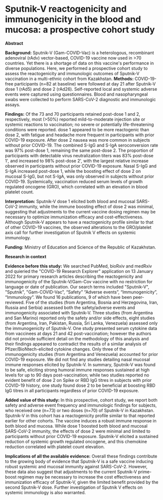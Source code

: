 # Sputnik-V reactogenicity and immunogenicity in the blood and mucosa: a prospective cohort study

**Abstract**

**Background:** Sputnik-V (Gam-COVID-Vac) is a heterologous, recombinant adenoviral (rAdv) vector-based, COVID-19 vaccine now used in >70 countries. Yet there is a shortage of data on this vaccine's performance in diverse populations. Here, we performed a prospective cohort study to assess the reactogenicity and immunologic outcomes of Sputnik-V vaccination in a multi-ethnic cohort from Kazakhstan.
**Methods:** COVID-19-free participants (n=82 at baseline) were followed at day 21 after Sputnik-V dose 1 (rAd5) and dose 2 (rAd26). Self-reported local and systemic adverse events were captured using questionnaires. Blood and nasopharyngeal swabs were collected to perform SARS-CoV-2 diagnostic and immunologic assays.  

**Findings:** Of the 73 and 70 participants retained post-dose 1 and 2, respectively, most (>50%) reported mild-to-moderate injection site or systemic reactions to vaccination; no severe or potentially life-threatening conditions were reported. dose 1 appeared to be more reactogenic than dose 2, with fatigue and headache more frequent in participants with prior COVID-19 exposure. After dose 2 nausea was more common in subjects without prior COVID-19. The combined S-IgG and S-IgA seroconversion rate was 97% post-dose 1, remaining the same post-dose 2. The proportion of participants with detectable virus neutralization titers was 83% post-dose 1', and increased to 98% post-dose 2', with the largest relative increase observed in participants without prior COVID-19 exposure.  Nasal S-IgG and S-IgA increased post-dose 1, while the boosting effect of dose 2 on mucosal S-IgG, but not S-IgA, was only observed in subjects without prior COVID-19. Systemically, vaccination reduced serum levels of growth regulated oncogene (GRO), which correlated with an elevation in blood platelet count.  

**Interpretation:** Sputnik-V dose 1 elicited both blood and mucosal SARS-CoV-2 immunity, while the immune boosting effect of dose 2 was minimal, suggesting that adjustments to the current vaccine dosing regimen may be necessary to optimize immunization efficacy and cost-effectiveness. Although Sputnik-V appears to have a reactogenicity profile similar to that of other COVID-19 vaccines, the observed alterations to the GRO/platelet axis call for further investigation of Sputnik V effects on systemic immunology. 

**Funding:** Ministry of Education and Science of the Republic of Kazakhstan.

**Research in context**

**Evidence before this study:** We searched PubMed, bioRxiv and medRxiv and quieried the "COVID-19 Research Explorer" application on 13 January 2022 for primary research articles describing the reactogenicity and immunogenicity of the Sputnik-V/Gam-Cov vaccine with no restriction for language or date of publication. Our search terms included "Sputnik-V", "Sputnik", "Gam-COVID-Vac", “Safety” “Adverse events”, “Immunogenicity”, “Immunology”. We found 16 publications, 9 of which have been peer-reviewed. Five of the studies (from Argentina, Bosnia and Herzegovina, Iran, Russia and Serbia) assessed both the safety/adverse events and immunogenicity associated with Sputnik-V. Three studies (from Argentina and San Marino) reported only the safety and/or side effects, eight studies (from Argentina, Iran, Pakistan, Russia, Sri Lanka, Venezuela) assessed only the immunogenicity of Sputnik-V. One study presented serum cytokine data from vaccinees at days 21 and 42 post-vaccination; however the authors did not provide sufficient detail on the methodology of this analysis and their findings appeared to contradict the results of a similar analysis of Pfizer/BioNtech-elicited cytokine changes. Only three of the immunogenicity studies (from Argentina and Venezuela) accounted for prior COVID-19 exposure. We did not find any studies detailing nasal mucosal immune responses elicited by Sputnik-V. In summary, Sputnik-V was found to be safe, eliciting strong humoral immune responses sustained at high levels for up to 90 days post-vaccination; while two studies reported no evident benefit of dose 2 on Spike or RBD IgG titres in subjects with prior COVID-19 history, one study found dose 2 to be beneficial at boosting RBD IgG titres in all participants regardless of prior COVID-19 exposure.   

**Added value of this study:** In this prospective, cohort study, we report both safety and adverse event frequency and immunologic findings for subjects, who received one (n=73) or two doses (n=70) of Sputnik-V in Kazakhstan. Sputnik-V in this cohort has a reactogenicity profile similar to that reported earlier for other cohorts. The vaccine induces a robust immune response in both blood and mucosa. While dose 1 boosted both blood and mucosal SARS-CoV-2 immunity, the effects of dose 2 were minimal and limited to participants without prior COVID-19 exposure. Sputnik-V elicited a sustained reduction of systemic growth regulated oncogene, and this chemokine reduction correlated with platelet count elevation. 

**Implications of all the available evidence:** Overall these findings contribute to the growing body of evidence that Sputnik-V is a safe vaccine inducing robust systemic and mucosal immunity against SARS-CoV-2. However, these data also suggest that adjustments to the current Sputnik-V prime-boost regimen may be necessary to increase the cost effectiveness and immunization efficacy of Sputnik-V, given the limited benefit provided by the second Sputnik-V dose. Further investigation of Sputnik V effects on systemic immunology is also warranted.
